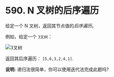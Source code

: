 # 590. N 叉树的后序遍历

给定一个 N 叉树，返回其节点值的*后序遍历*。

例如，给定一个 `3叉树`：

![3叉树](https://assets.leetcode-cn.com/aliyun-lc-upload/uploads/2018/10/12/narytreeexample.png)

返回其后序遍历： `[5,6,3,2,4,1]`.

**说明:** 递归法很简单，你可以使用迭代法完成此题吗?
